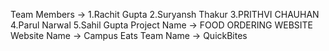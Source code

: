  Team Members -> 1.Rachit Gupta
                2.Suryansh Thakur
                3.PRITHVI CHAUHAN
                4.Parul Narwal
                5.Sahil Gupta
 Project Name -> FOOD ORDERING WEBSITE 
Website Name -> Campus Eats
Team Name -> QuickBites

